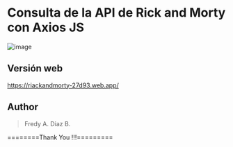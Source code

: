 # Consulta de la API de Rick and Morty con Axios JS

![image](https://user-images.githubusercontent.com/16197568/179870535-0cc48c5d-35d4-4bd9-8728-8df2c123a655.png)

## Versión web
https://riackandmorty-27d93.web.app/

## Author

<blockquote>
Fredy A. Diaz B.

</blockquote>

========Thank You !!!=========
